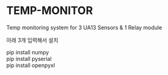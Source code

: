# TEMP-MONITOR

Temp monitoring system for 3 UA13 Sensors & 1 Relay module  

아래 3개 입력해서 설치

pip install numpy  
pip install pyserial  
pip install openpyxl  
